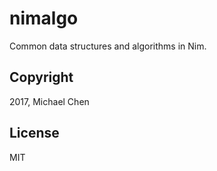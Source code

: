 # nimalgo

Common data structures and algorithms in Nim.

## Copyright

2017, Michael Chen

## License

MIT